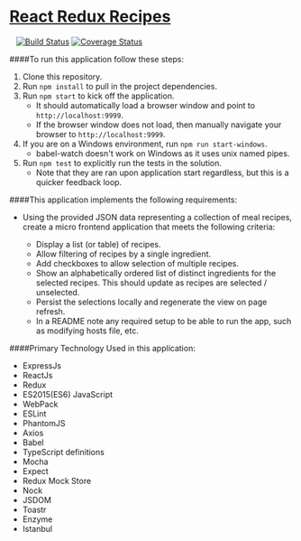 # <a href='#'>React Redux Recipes</a>

&nbsp;&nbsp; [![Build Status](https://travis-ci.org/oshalygin/ReactReduxRecipes.svg?branch=master)](https://travis-ci.org/oshalygin/ReactReduxRecipes)
[![Coverage Status](http://coveralls.io/repos/github/oshalygin/ReactReduxRecipes/badge.svg?branch=master)](https://coveralls.io/github/oshalygin/ReactReduxRecipes?branch=master)


####To run this application follow these steps:
1.  Clone this repository.
2.  Run  `npm install`  to pull in the project dependencies.
3.  Run  `npm start`  to kick off the application.
    * It should automatically load a browser window and point to  `http://localhost:9999`.
    * If the browser window does not load, then manually navigate your browser to  `http://localhost:9999`.
3.  If you are on a Windows environment, run `npm run start-windows`.
    * babel-watch doesn't work on Windows as it uses unix named pipes.
4.  Run `npm test` to explicitly run the tests in the solution.
    * Note that they are ran upon application start regardless, but this is a quicker feedback loop.

####This application implements the following requirements:

* Using the provided JSON data representing a collection of meal recipes, create a micro frontend application that meets the following criteria:

    * Display a list (or table) of recipes.
    * Allow filtering of recipes by a single ingredient.
    * Add checkboxes to allow selection of multiple recipes.
    * Show an alphabetically ordered list of distinct ingredients for the selected recipes.  This should update as recipes are selected / unselected.
    * Persist the selections locally and regenerate the view on page refresh.
    * In a README note any required setup to be able to run the app, such as modifying hosts file, etc.

####Primary Technology Used in this application:
* ExpressJs
* ReactJs
* Redux
* ES2015(ES6) JavaScript
* WebPack
* ESLint
* PhantomJS
* Axios
* Babel
* TypeScript definitions
* Mocha
* Expect
* Redux Mock Store
* Nock
* JSDOM
* Toastr
* Enzyme
* Istanbul